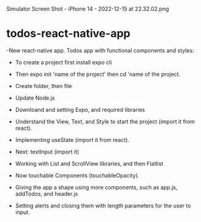 Simulator Screen Shot - iPhone 14 - 2022-12-15 at 22.32.02.png

# todos-react-native-app

-New react-native app. Todos app with functional components and styles:

- To create a project first install expo cli

- Then expo init 'name of the project' then cd 'name of the project.

- Create folder, then file

- Update Node.js

- Downloand and setting Expo, and required libraries

- Understand the View, Text, and Style to start the project (import it from react).

- Implementing useState (import it from react).

- Next: textInput (import it)

- Working with List and ScrollView libraries, and then Flatlist

- Now touchable Components (touchableOpacity).

- Giving the app a shape using more components, such as app.js, addTodos, and header.js

- Setting alerts and closing them with length parameters for the user to input.
